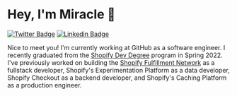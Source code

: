 # Hey, I'm Miracle 👋

[![Twitter Badge](https://img.shields.io/badge/-@miracleaayodele-1ca0f1?style=flat-square&labelColor=1ca0f1&logo=twitter&logoColor=white&link=https://twitter.com/miracleaayodele)](https://twitter.com/miracleaayodele) [![Linkedin Badge](https://img.shields.io/badge/-Miracle_Ayodele-blue?style=flat-square&logo=Linkedin&logoColor=white&link=https://www.linkedin.com/in/miracleayodele/)](https://www.linkedin.com/in/miracleayodele/)

Nice to meet you! I'm currently working at GitHub as a software engineer.
I recently graduated from the [Shopify Dev Degree](https://devdegree.ca/) program in Spring 2022.
I've previously worked on building the [Shopify Fulfillment Network](https://www.shopify.com/fulfillment) as a fullstack developer, Shopify's Experimentation Platform as a data developer, Shopify Checkout as a backend developer, and Shopify's Caching Platform as a production engineer.

<!--
**iammiracle/iammiracle** is a ✨ _special_ ✨ repository because its `README.md` (this file) appears on your GitHub profile.

Here are some ideas to get you started:

- 🔭 I’m currently working on ...
- 🌱 I’m currently learning ...
- 👯 I’m looking to collaborate on ...
- 🤔 I’m looking for help with ...
- 💬 Ask me about ...
- 📫 How to reach me: ...
- 😄 Pronouns: ...
- ⚡ Fun fact: ...
-->
